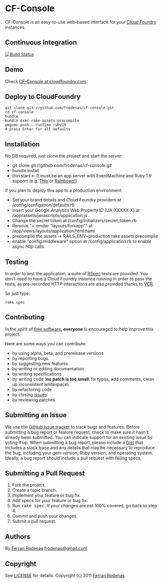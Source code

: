 CF-Console
==========

CF-Console is an easy-to-use web-based interface for your [Cloud Foundry](http://cloudfoundry.org/) instances.

Continuous Integration
----------------------

[![Build Status](https://secure.travis-ci.org/frodenas/cf-console.png)](http://travis-ci.org/frodenas/cf-console)

Demo
----
Check [CF-Console at cloudfoundry.com](http://cf-console.cloudfoundry.com/).

Deploy to CloudFoundry
----------------------

```
git clone git://github.com/frodenas/cf-console.git
cd cf-console
bundle
bundle exec rake assets:precompile
wmgvmc push --runtime ruby19
# press Enter for all defaults
```

Installation
------------
No DB required, just clone the project and start the server:

* git clone git://github.com/frodenas/cf-console.git
* bundle install
* thin start <- It must be an app server with EventMachine and Ruby 1.9 support
(e.g. [Thin](http://code.macournoyer.com/thin/) or [Rainbows!](http://rainbows.rubyforge.org/))

If you plan to deploy this app to a production environment:

* Set your brand details and Cloud Foundry providers at /config/configatron/defaults.rb
* Insert your Google Analytics Web Property ID (UA-XXXXX-X) at /app/assets/javascripts/application.js
* Change the secret token at /config/initializers/secret_token.rb
* Remove "= render "layouts/forkapp"" at /app/views/layouts/application.html.haml
* precompile the assets -> RAILS_ENV=production rake assets:precompile
* enable "config.middleware" option at /config/application.rb to enable async http calls

Testing
-------

In order to test the application, a suite of [RSpec](https://www.relishapp.com/rspec) tests are provided.
You don't need to have a Cloud Foundry instance running in order to pass the tests, as pre-recorded HTTP
interactions are also provided thanks to [VCR](https://www.relishapp.com/myronmarston/vcr).

So just type:

    rake spec

Contributing
------------
In the spirit of [free software](http://www.fsf.org/licensing/essays/free-sw.html), **everyone** is encouraged to help
improve this project.

Here are some ways *you* can contribute:

* by using alpha, beta, and prerelease versions
* by reporting bugs
* by suggesting new features
* by writing or editing documentation
* by writing specifications
* by writing code (**no patch is too small**: fix typos, add comments, clean up inconsistent whitespace)
* by refactoring code
* by closing [issues](http://github.com/frodenas/cf-console/issues)
* by reviewing patches


Submitting an Issue
-------------------
We use the [GitHub issue tracker](http://github.com/frodenas/cf-console/issues) to track bugs and features.
Before submitting a bug report or feature request, check to make sure it hasn't already been submitted. You can indicate
support for an existing issue by voting it up. When submitting a bug report, please include a
[Gist](http://gist.github.com/) that includes a stack trace and any details that may be necessary to reproduce the bug,
including your gem version, Ruby version, and operating system. Ideally, a bug report should include a pull request with
 failing specs.


Submitting a Pull Request
-------------------------
1. Fork the project.
2. Create a topic branch.
3. Implement your feature or bug fix.
4. Add specs for your feature or bug fix.
5. Run <tt>rake spec</tt>. If your changes are not 100% covered, go back to step 4.
6. Commit and push your changes.
7. Submit a pull request.

Authors
-------

By [Ferran Rodenas](http://www.rodenas.org/) <frodenas@gmail.com>

Copyright
---------

See [LICENSE](https://github.com/frodenas/cf-console/blob/master/LICENSE) for details.
Copyright (c) 2011 [Ferran Rodenas](http://www.rodenas.org/).
